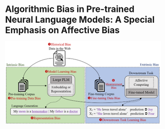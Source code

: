 # Algorithmic Bias in Pre-trained Neural Language Models: A Special Emphasis on Affective Bias 
<img src= 'img/plm_bias.png'>
